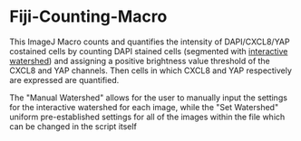 # Fiji-Counting-Macro

This ImageJ Macro counts and quantifies the intensity of DAPI/CXCL8/YAP costained cells by counting DAPI stained cells (segmented with [interactive watershed](https://github.com/mpicbg-scicomp/Interactive-H-Watershed.git)) and assigning a positive brightness value threshold of the CXCL8 and YAP channels. Then cells in which CXCL8 and YAP respectively are expressed are quantified.

The "Manual Watershed" allows for the user to manually input the settings for the interactive watershed for each image, while the "Set Watershed" uniform pre-established settings for all of the images within the file which can be changed in the script itself
